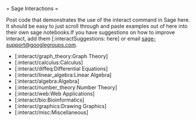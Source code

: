= Sage Interactions =

Post code that demonstrates the use of the interact command in Sage here.    It should be easy to just scroll through and paste examples out of here into their own sage notebooks.If you have suggestions on how to improve interact, add them [:interactSuggestions: here] or email sage-support@googlegroups.com.

 * [:interact/graph_theory:Graph Theory]
 * [:interact/calculus:Calculus]
 * [:interact/diffeq:Differential Equations]
 * [:interact/linear_algebra:Linear Algebra]
 * [:interact/algebra:Algebra]
 * [:interact/number_theory:Number Theory]
 * [:interact/web:Web Applications]
 * [:interact/bio:Bioinformatics]
 * [:interact/graphics:Drawing Graphics]
 * [:interact/misc:Miscellaneous]
